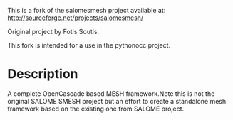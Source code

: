 
This is a fork of the salomesmesh project available at:
http://sourceforge.net/projects/salomesmesh/

Original project by Fotis Soutis.

This fork is intended for a use in the pythonocc project.

Description
===========

A complete OpenCascade based MESH framework.Note this is not the original SALOME SMESH project but an effort to create a standalone mesh framework based on the existing one from SALOME project.
